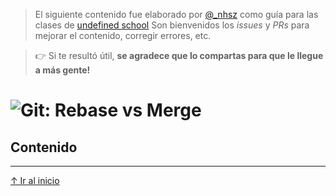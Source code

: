 > El siguiente contenido fue elaborado por [@_nhsz](https://twitter.com/_nhsz) como guía para las clases de [undefined school](https://twitter.com/undefinedSchool)
> Son bienvenidos los _issues_ y _PRs_ para mejorar el contenido, corregir errores, etc. 

> 👉 Si te resultó útil, **se agradece que lo compartas para que le llegue a más gente!**

# ![Git: Rebase vs Merge](https://i.imgur.com/OSj2s1F.png)

## Contenido

---

[↑ Ir al inicio](https://github.com/undefinedschool/notes-rebase-vs-merge#contenido)
